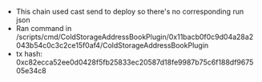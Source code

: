 - This chain used cast send to deploy so there's no corresponding run json
- Ran command in /scripts/cmd/ColdStorageAddressBookPlugin/0x11bacb0f0c9d04a28a2043b54c0c3c2ce15f0af4/ColdStorageAddressBookPlugin
- tx hash: 0xc82ecca52ee0d0428f5fb25833ec20587d18fe9987b75c6f188df967505e34c8
